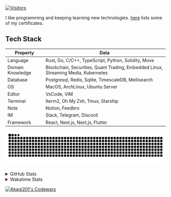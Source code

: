 <!-- markdownlint-disable MD041 MD010 MD033 -->
[![Visitors](https://api.visitorbadge.io/api/daily?path=Akagi201%2FAkagi201&label=Visitors%20Today&countColor=%2337d67a)](https://visitorbadge.io/status?path=Akagi201%2FAkagi201)

I like programming and keeping learning new technologies. [here](https://github.com/Akagi201/blockchain) lists some of my certificates.

## Tech Stack

| Property         	| Data                                                                               	|
|------------------	|------------------------------------------------------------------------------------	|
| Language         	| Rust, Go, C/C++, TypeScript, Python, Solidity, Move                                 |
| Domain Knowledge 	| Blockchain, Securities, Quant Trading, Embedded Linux, Streaming Media, Kubernetes 	|
| Database         	| Postgresql, Redis, Sqlite, TimescaleDB, Meilisearch                                 |
| OS               	| MacOS, ArchLinux, Ubuntu Server                                                     |
| Editor           	| VsCode, VIM                                                                        	|
| Terminal          | Iterm2, Oh My Zsh, Tmux, Starship                                                   |
| Note             	| Notion, Feedbro                                                                    	|
| IM               	| Slack, Telegram, Discord                                                            |
| Framework         | React, Nest.js, Next.js, Flutter                                                   	|

[![github contribution grid snake animation](https://raw.githubusercontent.com/Akagi201/Akagi201/output/github-contribution-grid-snake.svg#gh-light-mode-only)](https://github.com/Akagi201)

<details>
<summary>GitHub Stats</summary>
  <a href="https://github.com/Akagi201"><img alt="Profile Detail" src="https://raw.githubusercontent.com/Akagi201/Akagi201/master/profile-summary-card-output/dracula/0-profile-details.svg" /></a>
  <a href="https://github.com/Akagi201"><img alt="Github Stats" src="https://raw.githubusercontent.com/Akagi201/Akagi201/master/profile-summary-card-output/dracula/3-stats.svg" /></a>
  <a href="https://github.com/Akagi201"><img alt="Lang By Commits" src="https://raw.githubusercontent.com/Akagi201/Akagi201/master/profile-summary-card-output/dracula/2-most-commit-language.svg" /></a>
</details>

<details>
<summary>Wakatime Stats</summary>
<br>

<!--START_SECTION:waka-->

```txt
From: 20 June 2023 - To: 27 June 2023

Total Time: 70 hrs 42 mins

Other             59 hrs 56 mins  █████████████████████▒░░░   84.78 %
sh                4 hrs 28 mins   █▓░░░░░░░░░░░░░░░░░░░░░░░   06.34 %
Rust              3 hrs 13 mins   █░░░░░░░░░░░░░░░░░░░░░░░░   04.56 %
TOML              49 mins         ▒░░░░░░░░░░░░░░░░░░░░░░░░   01.18 %
Markdown          46 mins         ▒░░░░░░░░░░░░░░░░░░░░░░░░   01.10 %
TypeScript        33 mins         ▒░░░░░░░░░░░░░░░░░░░░░░░░   00.79 %
Go                27 mins         ░░░░░░░░░░░░░░░░░░░░░░░░░   00.65 %
Protocol Buffer   6 mins          ░░░░░░░░░░░░░░░░░░░░░░░░░   00.16 %
YAML              5 mins          ░░░░░░░░░░░░░░░░░░░░░░░░░   00.13 %
JavaScript        4 mins          ░░░░░░░░░░░░░░░░░░░░░░░░░   00.11 %
```

<!--END_SECTION:waka-->

</details>

<a href="https://www.codewars.com/users/Akagi201"><img alt="Akagi201's Codewars" src="https://www.codewars.com/users/Akagi201/badges/small"></a>
